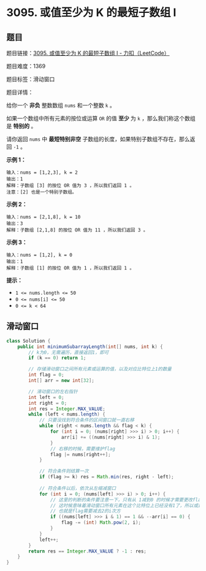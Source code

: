# 3095. 或值至少为 K 的最短子数组 I

## 题目

题目链接：[3095. 或值至少为 K 的最短子数组 I - 力扣（LeetCode）](https://leetcode.cn/problems/shortest-subarray-with-or-at-least-k-i/description/)

题目难度：1369

题目标签：滑动窗口

题目详情：

给你一个 **非负** 整数数组 `nums` 和一个整数 `k` 。

如果一个数组中所有元素的按位或运算 `OR` 的值 **至少** 为 `k` ，那么我们称这个数组是 **特别的** 。

请你返回 `nums` 中 **最短特别非空** 子数组的长度，如果特别子数组不存在，那么返回 `-1` 。

**示例 1：**

``` 
输入：nums = [1,2,3], k = 2
输出：1
解释：子数组 [3] 的按位 OR 值为 3 ，所以我们返回 1 。
注意：[2] 也是一个特别子数组。
```

**示例 2：**

```
输入：nums = [2,1,8], k = 10
输出：3
解释：子数组 [2,1,8] 的按位 OR 值为 11 ，所以我们返回 3 。
```

**示例 3：**

```
输入：nums = [1,2], k = 0
输出：1
解释：子数组 [1] 的按位 OR 值为 1 ，所以我们返回 1 。
```

**提示：**

- `1 <= nums.length <= 50`
- `0 <= nums[i] <= 50`
- `0 <= k < 64`



## 滑动窗口

``` java
class Solution {
    public int minimumSubarrayLength(int[] nums, int k) {
        // k为0，无需遍历，直接返回1，即可
        if (k == 0) return 1;

        // 存储滑动窗口之间所有元素或运算的值，以及对应比特位上1的数量
        int flag = 0;
        int[] arr = new int[32];

        // 滑动窗口的左右指针
        int left = 0;
        int right = 0;
        int res = Integer.MAX_VALUE;
        while (left < nums.length) {
            // 只要没找到符合条件的区间窗口就一直右移
            while (right < nums.length && flag < k) {
                for (int i = 0; (nums[right] >>> i) > 0; i++) {
                    arr[i] += ((nums[right] >>> i) & 1);
                }
                // 右移的时候，需要维护flag
                flag |= nums[right++];
            }

            // 符合条件则结算一次
            if (flag >= k) res = Math.min(res, right - left);
            
            // 符合条件以后，依次从左缩减窗口
            for (int i = 0; (nums[left] >>> i) > 0; i++) {
                // 这里的判断的条件要注意一下，只有从 1减到0 的时候才需要更改flag的值
                // 这时候意味着滑动窗口所有元素在这个比特位上已经没有1了，所以或运算的结果在此比特位上为0
                // 也就是flag需要减去2的i次方
                if ((nums[left] >>> i & 1) == 1 && --arr[i] == 0) {
                    flag -= (int) Math.pow(2, i);
                }
            }
            left++;
        }
        return res == Integer.MAX_VALUE ? -1 : res;
    }
}
```